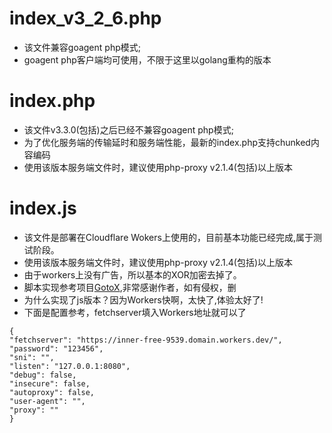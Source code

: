 # index_v3_2_6.php
- 该文件兼容goagent php模式;
- goagent php客户端均可使用，不限于这里以golang重构的版本

# index.php
- 该文件v3.3.0(包括)之后已经不兼容goagent php模式;
- 为了优化服务端的传输延时和服务端性能，最新的index.php支持chunked内容编码
- 使用该版本服务端文件时，建议使用php-proxy v2.1.4(包括)以上版本

# index.js
- 该文件是部署在Cloudflare Wokers上使用的，目前基本功能已经完成,属于测试阶段。
- 使用该版本服务端文件时，建议使用php-proxy v2.1.4(包括)以上版本
- 由于workers上没有广告，所以基本的XOR加密去掉了。
- 脚本实现参考项目[GotoX](https://github.com/SeaHOH/GotoX),非常感谢作者，如有侵权，删
- 为什么实现了js版本？因为Workers快啊，太快了,体验太好了!
- 下面是配置参考，fetchserver填入Workers地址就可以了
```
{
"fetchserver": "https://inner-free-9539.domain.workers.dev/",
"password": "123456",
"sni": "",
"listen": "127.0.0.1:8080",
"debug": false,
"insecure": false,
"autoproxy": false,
"user-agent": "",
"proxy": ""
}
```
